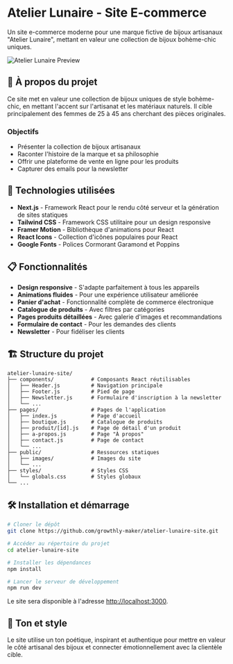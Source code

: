 # Atelier Lunaire - Site E-commerce

Un site e-commerce moderne pour une marque fictive de bijoux artisanaux "Atelier Lunaire", mettant en valeur une collection de bijoux bohème-chic uniques.

![Atelier Lunaire Preview](https://images.unsplash.com/photo-1617038260897-41a1f14a8ca0?auto=format&fit=crop&w=1200&h=630&q=80)

## 🌙 À propos du projet

Ce site met en valeur une collection de bijoux uniques de style bohème-chic, en mettant l'accent sur l'artisanat et les matériaux naturels. Il cible principalement des femmes de 25 à 45 ans cherchant des pièces originales.

### Objectifs

- Présenter la collection de bijoux artisanaux
- Raconter l'histoire de la marque et sa philosophie
- Offrir une plateforme de vente en ligne pour les produits
- Capturer des emails pour la newsletter

## 🚀 Technologies utilisées

- **Next.js** - Framework React pour le rendu côté serveur et la génération de sites statiques
- **Tailwind CSS** - Framework CSS utilitaire pour un design responsive
- **Framer Motion** - Bibliothèque d'animations pour React
- **React Icons** - Collection d'icônes populaires pour React
- **Google Fonts** - Polices Cormorant Garamond et Poppins

## 📋 Fonctionnalités

- **Design responsive** - S'adapte parfaitement à tous les appareils
- **Animations fluides** - Pour une expérience utilisateur améliorée
- **Panier d'achat** - Fonctionnalité complète de commerce électronique
- **Catalogue de produits** - Avec filtres par catégories
- **Pages produits détaillées** - Avec galerie d'images et recommandations
- **Formulaire de contact** - Pour les demandes des clients
- **Newsletter** - Pour fidéliser les clients

## 🏗️ Structure du projet

```
atelier-lunaire-site/
├── components/            # Composants React réutilisables
│   ├── Header.js          # Navigation principale
│   ├── Footer.js          # Pied de page
│   ├── Newsletter.js      # Formulaire d'inscription à la newsletter
│   └── ...
├── pages/                 # Pages de l'application
│   ├── index.js           # Page d'accueil
│   ├── boutique.js        # Catalogue de produits
│   ├── produit/[id].js    # Page de détail d'un produit
│   ├── a-propos.js        # Page "À propos"
│   ├── contact.js         # Page de contact
│   └── ...
├── public/                # Ressources statiques
│   ├── images/            # Images du site
│   └── ...
├── styles/                # Styles CSS
│   └── globals.css        # Styles globaux
└── ...
```

## 🛠️ Installation et démarrage

```bash
# Cloner le dépôt
git clone https://github.com/growthly-maker/atelier-lunaire-site.git

# Accéder au répertoire du projet
cd atelier-lunaire-site

# Installer les dépendances
npm install

# Lancer le serveur de développement
npm run dev
```

Le site sera disponible à l'adresse [http://localhost:3000](http://localhost:3000).

## 🎨 Ton et style

Le site utilise un ton poétique, inspirant et authentique pour mettre en valeur le côté artisanal des bijoux et connecter émotionnellement avec la clientèle cible.